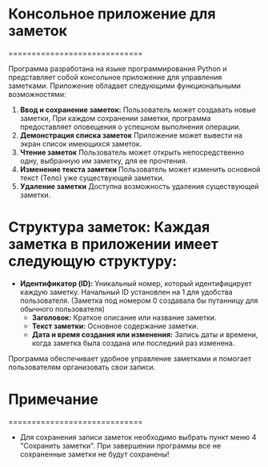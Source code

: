 # Консольное приложение для заметок
=============================

Программа разработана на языке программирования Python и представляет собой консольное приложение для управления заметками. Приложение обладает следующими функциональными возможностями:

1. **Ввод и сохранение заметок:** Пользователь может создавать новые заметки, При каждом сохранении заметки, программа предоставляет оповещения о успешном выполнения операции.
2. **Демонстрация списка заметок** Приложение может вывести на экран список имеющихся заметок.
3. **Чтение заметок** Пользователь может открыть непосредственно одну, выбранную им заметку, для ее прочтения.
4. **Изменение текста заметки** Пользователь может изменить основной текст (Тело) уже существующей заметки.
5. **Удаление заметки** Доступна возможность удаления существующей заметки.


# **Структура заметок:** Каждая заметка в приложении имеет следующую структуру:
 - **Идентификатор (ID):** Уникальный номер, который идентифицирует каждую заметку. Начальный ID установлен на 1 для удобства пользователя. (Заметка под номером 0 создавала бы путанницу для обычного пользователя)
    - **Заголовок:** Краткое описание или название заметки.
    - **Текст заметки:** Основное содержание заметки.
    - **Дата и время создания или изменения:** Запись даты и времени, когда заметка была создана или последний раз изменена.


Программа обеспечивает удобное управление заметками и помогает пользователям организовать свои записи.

# Примечание
=============================
* Для сохранения записи заметок необходимо выбрать пункт меню 4 "Сохранить заметки". При завершении программы все не сохраненные заметки не будут сохранены!
